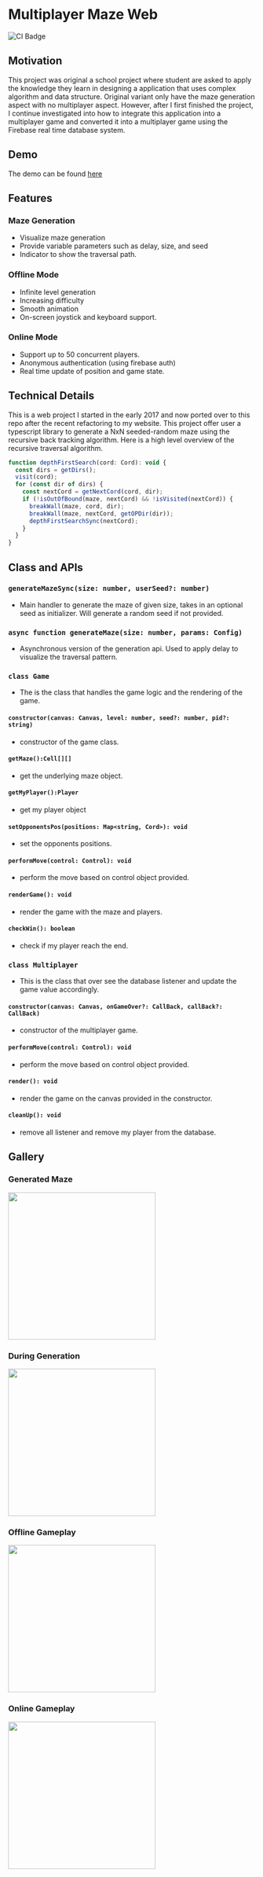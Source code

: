 # Multiplayer Maze Web

![CI Badge](https://github.com/shubymao/multiplayer-maze-web/actions/workflows/test.yml/badge.svg)

## Motivation

This project was original a school project where student are asked to apply the knowledge they learn in designing a application that uses complex algorithm and data structure. Original variant only have the maze generation aspect with no multiplayer aspect. However, after I first finished the project, I continue investigated into how to integrate this application into a multiplayer game and converted it into a multiplayer game using the Firebase real time database system.

## Demo

The demo can be found [here](https://shubymao.github.io/multiplayer-maze-web/)

## Features

### Maze Generation

- Visualize maze generation
- Provide variable parameters such as delay, size, and seed
- Indicator to show the traversal path.

### Offline Mode

- Infinite level generation
- Increasing difficulty
- Smooth animation
- On-screen joystick and keyboard support.

### Online Mode

- Support up to 50 concurrent players.
- Anonymous authentication (using firebase auth)
- Real time update of position and game state.

## Technical Details

This is a web project I started in the early 2017 and now ported over to this repo after the recent refactoring to my website. This project offer user a typescript library to generate a NxN seeded-random maze using the recursive back tracking algorithm. Here is a high level overview of the recursive traversal algorithm.

```js
function depthFirstSearch(cord: Cord): void {
  const dirs = getDirs();
  visit(cord);
  for (const dir of dirs) {
    const nextCord = getNextCord(cord, dir);
    if (!isOutOfBound(maze, nextCord) && !isVisited(nextCord)) {
      breakWall(maze, cord, dir);
      breakWall(maze, nextCord, getOPDir(dir));
      depthFirstSearchSync(nextCord);
    }
  }
}
```

## Class and APIs

### `generateMazeSync(size: number, userSeed?: number)`

- Main handler to generate the maze of given size, takes in an optional seed as initializer. Will generate a random seed if not provided.

### `async function generateMaze(size: number, params: Config)`

- Asynchronous version of the generation api. Used to apply delay to visualize the traversal pattern.

### `class Game`

- The is the class that handles the game logic and the rendering of the game.

#### `constructor(canvas: Canvas, level: number, seed?: number, pid?: string)`

- constructor of the game class.

#### `getMaze():Cell[][]`

- get the underlying maze object.

#### `getMyPlayer():Player`

- get my player object

#### `setOpponentsPos(positions: Map<string, Cord>): void`

- set the opponents positions.

#### `performMove(control: Control): void`

- perform the move based on control object provided.

#### `renderGame(): void`

- render the game with the maze and players.

#### `checkWin(): boolean`

- check if my player reach the end.

### `class Multiplayer`

- This is the class that over see the database listener and update the game value accordingly.

#### `constructor(canvas: Canvas, onGameOver?: CallBack, callBack?: CallBack)`

- constructor of the multiplayer game.

#### `performMove(control: Control): void`

- perform the move based on control object provided.

#### `render(): void`

- render the game on the canvas provided in the constructor.

#### `cleanUp(): void`

- remove all listener and remove my player from the database.

## Gallery

### Generated Maze

<img src="https://github.com/shubymao/multiplayer-maze-web/blob/main/public/generation.png?raw=true" width="300" />

### During Generation

<img src="https://github.com/shubymao/multiplayer-maze-web/blob/main/public/generate-indcator.png?raw=true" width="300" />

### Offline Gameplay

<img src="https://github.com/shubymao/multiplayer-maze-web/blob/main/public/offline-gameplay.png?raw=true" width="300" />

### Online Gameplay

<img src="https://github.com/shubymao/multiplayer-maze-web/blob/main/public/online-gameplay.png?raw=true" width="300" />
